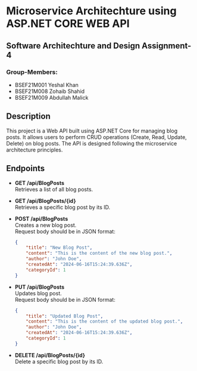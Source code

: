 # Microservice Architechture using ASP.NET CORE WEB API

## Software Architechture and Design Assignment-4

### Group-Members:

- BSEF21M001 Yeshal Khan
- BSEF21M008 Zohaib Shahid
- BSEF21M009 Abdullah Malick

## Description

This project is a Web API built using ASP.NET Core for managing blog posts. It allows users to perform CRUD operations (Create, Read, Update, Delete) on blog posts. The API is designed following the microservice architecture principles.

## Endpoints

- **GET /api/BlogPosts**  
  Retrieves a list of all blog posts.

- **GET /api/BlogPosts/{id}**  
  Retrieves a specific blog post by its ID.

- **POST /api/BlogPosts**  
  Creates a new blog post.  
  Request body should be in JSON format:
  ```json
  {
      "title": "New Blog Post",
      "content": "This is the content of the new blog post.",
      "author": "John Doe",
      "createdAt": "2024-06-16T15:24:39.636Z",
      "categoryId": 1
  }
- **PUT /api/BlogPosts**  
  Updates blog post.  
  Request body should be in JSON format:
  ```json
  {
      "title": "Updated Blog Post",
      "content": "This is the content of the updated blog post.",
      "author": "John Doe",
      "createdAt": "2024-06-16T15:24:39.636Z",
      "categoryId": 1
  }
  
- **DELETE /api/BlogPosts/{id}**  
 Delete a specific blog post by its ID.
